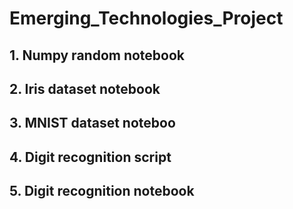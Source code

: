 # Emerging_Technologies_Project

## 1. Numpy random notebook

## 2. Iris dataset notebook

## 3. MNIST dataset noteboo

## 4. Digit recognition script

## 5. Digit recognition notebook
